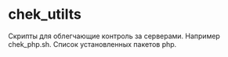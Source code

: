 # chek_utilts
Скрипты для облегчающие контроль за серверами.
Например chek_php.sh. Список установленных пакетов php.
